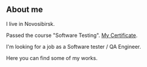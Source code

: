 ## About me
I live in Novosibirsk.

Passed the course "Software Testing". 
[My Certificate](https://drive.google.com/file/d/1Pg_gsP_-6kQghvwgUp39b0p7zCt4pW-5/view?usp=share_link).

I'm looking for a job as a Software tester / QA Engineer.

Here you can find some of my works.
<!--
**AlenaShpileva/AlenaShpileva** is a ✨ _special_ ✨ repository because its `README.md` (this file) appears on your GitHub profile.

Here are some ideas to get you started:

- 🔭 I’m currently working on ...
- 🌱 I’m currently learning ...
- 👯 I’m looking to collaborate on ...
- 🤔 I’m looking for help with ...
- 💬 Ask me about ...
- 📫 How to reach me: ...
- 😄 Pronouns: ...
- ⚡ Fun fact: ...
-->
